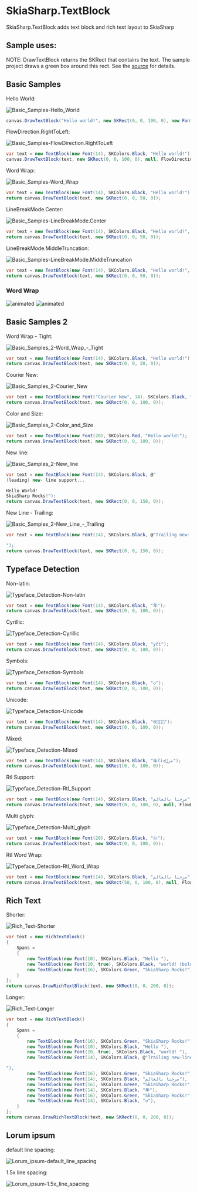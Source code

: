 # SkiaSharp.TextBlock
SkiaSharp.TextBlock adds text block and rich text layout to SkiaSharp 

## Sample uses:
NOTE: DrawTextBlock returns the SKRect that contains the text. The sample project draws a green box around this rect. See the [source](./samples) for details.

## Basic Samples
Hello World:

![Basic_Samples-Hello_World](./samples/output/Basic_Samples-Hello_World.png)

```C#
canvas.DrawTextBlock("Hello world!", new SKRect(0, 0, 100, 0), new Font(14), SKColors.Black);
```

FlowDirection.RightToLeft:

![Basic_Samples-FlowDirection.RightToLeft](./samples/output/Basic_Samples-FlowDirection.RightToLeft.png)

```C#
var text = new TextBlock(new Font(14), SKColors.Black, "Hello world!");
canvas.DrawTextBlock(text, new SKRect(0, 0, 100, 0), null, FlowDirection.RightToLeft);
```

Word Wrap:

![Basic_Samples-Word_Wrap](./samples/output/Basic_Samples-Word_Wrap.png)

```C#
var text = new TextBlock(new Font(14), SKColors.Black, "Hello world!");
return canvas.DrawTextBlock(text, new SKRect(0, 0, 50, 0));
```

LineBreakMode.Center:

![Basic_Samples-LineBreakMode.Center](./samples/output/Basic_Samples-LineBreakMode.Center.png)

```C#
var text = new TextBlock(new Font(14), SKColors.Black, "Hello world!", LineBreakMode.Center);
return canvas.DrawTextBlock(text, new SKRect(0, 0, 50, 0));
```

LineBreakMode.MiddleTruncation:

![Basic_Samples-LineBreakMode.MiddleTruncation](./samples/output/Basic_Samples-LineBreakMode.MiddleTruncation.png)

```C#
var text = new TextBlock(new Font(14), SKColors.Black, "Hello world!", LineBreakMode.MiddleTruncation);
return canvas.DrawTextBlock(text, new SKRect(0, 0, 50, 0));
```

### Word Wrap
![animated](./samples/output/animated.gif)
![animated](./samples/output/animated_rtl.gif)

## Basic Samples 2
Word Wrap - Tight:

![Basic_Samples_2-Word_Wrap_-_Tight](./samples/output/Basic_Samples_2-Word_Wrap_-_Tight.png)

```C#
var text = new TextBlock(new Font(14), SKColors.Black, "Hello world!");
return canvas.DrawTextBlock(text, new SKRect(0, 0, 20, 0));
```

Courier New:

![Basic_Samples_2-Courier_New](./samples/output/Basic_Samples_2-Courier_New.png)

```C#
var text = new TextBlock(new Font("Courier New", 14), SKColors.Black, "Hello world!");
return canvas.DrawTextBlock(text, new SKRect(0, 0, 100, 0));
```

Color and Size:

![Basic_Samples_2-Color_and_Size](./samples/output/Basic_Samples_2-Color_and_Size.png)

```C#
var text = new TextBlock(new Font(20), SKColors.Red, "Hello world!");
return canvas.DrawTextBlock(text, new SKRect(0, 0, 100, 0)); 
```

New line:

![Basic_Samples_2-New_line](./samples/output/Basic_Samples_2-New_line.png)

```C#
var text = new TextBlock(new Font(14), SKColors.Black, @"
(leading) new- line support...

Hello World!
SkiaSharp Rocks!");
return canvas.DrawTextBlock(text, new SKRect(0, 0, 150, 0));
```

New Line - Trailing:

![Basic_Samples_2-New_Line_-_Trailing](./samples/output/Basic_Samples_2-New_Line_-_Trailing.png)

```C#
var text = new TextBlock(new Font(14), SKColors.Black, @"Trailing new- line support:

");
return canvas.DrawTextBlock(text, new SKRect(0, 0, 150, 0));
```

## Typeface Detection
Non-latin:

![Typeface_Detection-Non-latin](./samples/output/Typeface_Detection-Non-latin.png)

```C#
var text = new TextBlock(new Font(14), SKColors.Black, "年");
return canvas.DrawTextBlock(text, new SKRect(0, 0, 100, 0));
```

Cyrillic:

![Typeface_Detection-Cyrillic](./samples/output/Typeface_Detection-Cyrillic.png)

```C#
var text = new TextBlock(new Font(14), SKColors.Black, "yči");
return canvas.DrawTextBlock(text, new SKRect(0, 0, 100, 0));
```

Symbols:

![Typeface_Detection-Symbols](./samples/output/Typeface_Detection-Symbols.png)

```C#
var text = new TextBlock(new Font(14), SKColors.Black, "↺");
return canvas.DrawTextBlock(text, new SKRect(0, 0, 100, 0));
```

Unicode:

![Typeface_Detection-Unicode](./samples/output/Typeface_Detection-Unicode.png)

```C#
var text = new TextBlock(new Font(14), SKColors.Black, "🌐🍪🍕🚀");
return canvas.DrawTextBlock(text, new SKRect(0, 0, 100, 0));
```

Mixed:

![Typeface_Detection-Mixed](./samples/output/Typeface_Detection-Mixed.png)

```C#
var text = new TextBlock(new Font(14), SKColors.Black, "年či↺🚀مر");
return canvas.DrawTextBlock(text, new SKRect(0, 0, 100, 0));
```

Rtl Support:

![Typeface_Detection-Rtl_Support](./samples/output/Typeface_Detection-Rtl_Support.png)

```C#
var text = new TextBlock(new Font(14), SKColors.Black, "مرحبا بالعالم");
return canvas.DrawTextBlock(text, new SKRect(0, 0, 100, 0), null, FlowDirection.RightToLeft);
```

Multi glyph:

![Typeface_Detection-Multi_glyph](./samples/output/Typeface_Detection-Multi_glyph.png)

```C#
var text = new TextBlock(new Font(20), SKColors.Black, "น้ำ");
return canvas.DrawTextBlock(text, new SKRect(0, 0, 100, 0));
```

Rtl Word Wrap:

![Typeface_Detection-Rtl_Word_Wrap](./samples/output/Typeface_Detection-Rtl_Word_Wrap.png)

```C#
var text = new TextBlock(new Font(14), SKColors.Black, "مرحبا بالعالم");
return canvas.DrawTextBlock(text, new SKRect(50, 0, 100, 0), null, FlowDirection.RightToLeft);
```

## Rich Text
Shorter:

![Rich_Text-Shorter](./samples/output/Rich_Text-Shorter.png)

```C#
var text = new RichTextBlock()
{
    Spans =
    {
        new TextBlock(new Font(10), SKColors.Black, "Hello "),
        new TextBlock(new Font(20, true), SKColors.Black, "world! (bold)"),
        new TextBlock(new Font(16), SKColors.Green, "SkiaSharp Rocks!"),
    }
};
return canvas.DrawRichTextBlock(text, new SKRect(0, 0, 200, 0));

```

Longer:

![Rich_Text-Longer](./samples/output/Rich_Text-Longer.png)

```C#
var text = new RichTextBlock()
{
    Spans =
    {
        new TextBlock(new Font(16), SKColors.Green, "SkiaSharp Rocks!"),
        new TextBlock(new Font(10), SKColors.Black, "Hello "),
        new TextBlock(new Font(20, true), SKColors.Black, "world! "),
        new TextBlock(new Font(14), SKColors.Black, @"Trailing new-line support:

"),
        new TextBlock(new Font(16), SKColors.Green, "SkiaSharp Rocks!"),
        new TextBlock(new Font(14), SKColors.Black, "مرحبا بالعالم"),
        new TextBlock(new Font(16), SKColors.Green, "SkiaSharp Rocks!"),
        new TextBlock(new Font(14), SKColors.Black, "年"),
        new TextBlock(new Font(16), SKColors.Green, "SkiaSharp Rocks!"),
        new TextBlock(new Font(14), SKColors.Black, "↺"),
    }
};
return canvas.DrawRichTextBlock(text, new SKRect(0, 0, 200, 0));
```

## Lorum ipsum
default line spacing:

![Lorum_ipsum-default_line_spacing](./samples/output/Lorum_ipsum-default_line_spacing.png)

1.5x line spacing:

![Lorum_ipsum-1.5x_line_spacing](./samples/output/Lorum_ipsum-1.5x_line_spacing.png)

